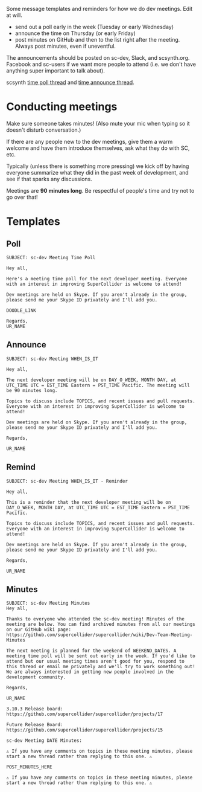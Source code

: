 Some message templates and reminders for how we do dev meetings. Edit at will.

- send out a poll early in the week (Tuesday or early Wednesday)
- announce the time on Thursday (or early Friday)
- post minutes on GitHub and then to the list right after the meeting. Always post minutes, even if uneventful.

The announcements should be posted on sc-dev, Slack, and scsynth.org. Facebook and sc-users if we want more people to attend (i.e. we don't have anything super important to talk about).

scsynth [time poll thread](https://scsynth.org/t/developer-meeting-polls/234/26) and [time announce thread](https://scsynth.org/t/dev-meetings-schedule/250/20).

# Conducting meetings

Make sure someone takes minutes! (Also mute your mic when typing so it doesn't disturb conversation.)

If there are any people new to the dev meetings, give them a warm welcome and have them introduce themselves, ask what they do with SC, etc.

Typically (unless there is something more pressing) we kick off by having everyone summarize what they did in the past week of development, and see if that sparks any discussions.

Meetings are **90 minutes long**. Be respectful of people's time and try not to go over that!

# Templates

## Poll

```
SUBJECT: sc-dev Meeting Time Poll

Hey all,

Here's a meeting time poll for the next developer meeting. Everyone with an interest in improving SuperCollider is welcome to attend!

Dev meetings are held on Skype. If you aren't already in the group, please send me your Skype ID privately and I'll add you.

DOODLE_LINK

Regards,
UR_NAME
```

## Announce

```
SUBJECT: sc-dev Meeting WHEN_IS_IT

Hey all,

The next developer meeting will be on DAY_O_WEEK, MONTH DAY, at UTC_TIME UTC = EST_TIME Eastern = PST_TIME Pacific. The meeting will be 90 minutes long.

Topics to discuss include TOPICS, and recent issues and pull requests. Everyone with an interest in improving SuperCollider is welcome to attend!

Dev meetings are held on Skype. If you aren't already in the group, please send me your Skype ID privately and I'll add you.

Regards,

UR_NAME
```

## Remind

```
SUBJECT: sc-dev Meeting WHEN_IS_IT - Reminder

Hey all,

This is a reminder that the next developer meeting will be on DAY_O_WEEK, MONTH DAY, at UTC_TIME UTC = EST_TIME Eastern = PST_TIME Pacific.

Topics to discuss include TOPICS, and recent issues and pull requests. Everyone with an interest in improving SuperCollider is welcome to attend!

Dev meetings are held on Skype. If you aren't already in the group, please send me your Skype ID privately and I'll add you.

Regards,

UR_NAME
```

## Minutes

```
SUBJECT: sc-dev Meeting Minutes
Hey all,

Thanks to everyone who attended the sc-dev meeting! Minutes of the meeting are below. You can find archived minutes from all our meetings on our GitHub wiki page: https://github.com/supercollider/supercollider/wiki/Dev-Team-Meeting-Minutes

The next meeting is planned for the weekend of WEEKEND_DATES. A meeting time poll will be sent out early in the week. If you'd like to attend but our usual meeting times aren't good for you, respond to this thread or email me privately and we'll try to work something out! We are always interested in getting new people involved in the development community.

Regards,

UR_NAME

3.10.3 Release board: https://github.com/supercollider/supercollider/projects/17

Future Release Board: https://github.com/supercollider/supercollider/projects/15

sc-dev Meeting DATE Minutes:

⚠ If you have any comments on topics in these meeting minutes, please start a new thread rather than replying to this one. ⚠

POST_MINUTES_HERE

⚠ If you have any comments on topics in these meeting minutes, please start a new thread rather than replying to this one. ⚠
```